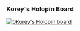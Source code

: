 <!-- ### Hi there 👋 -->

### Korey's Holopin Board

[![0Korey's Holopin board](https://holopin.io/api/user/board?user=koreyhinton)](https://holopin.io/0koreyhinton)



<!--
**koreyhinton/koreyhinton** is a ✨ _special_ ✨ repository because its `README.md` (this file) appears on your GitHub profile.

Here are some ideas to get you started:

- 🔭 I’m currently working on ...
- 🌱 I’m currently learning ...
- 👯 I’m looking to collaborate on ...
- 🤔 I’m looking for help with ...
- 💬 Ask me about ...
- 📫 How to reach me: ...
- 😄 Pronouns: ...
- ⚡ Fun fact: ...
-->

